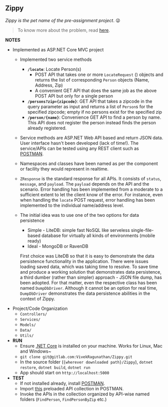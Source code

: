 ﻿## Zippy

_Zippy is the pet name of the pre-assignment project_. 😜

>To know more about the problem, read [here](Problem.md).

**NOTES**

- Implemented as ASP.NET Core MVC project
	- Implemented two service methods
		- **`/locate`**: Locate Person(s)
			- POST API that takes one or more `LocateRequest` () objects and returns the list of corresponding `Person` objects (Name, Address, Zip)
			- A convenient GET API that does the same job as the above POST API but only for a single person
		- **`/persons?zip={zipcode}`**:  GET API that takes a zipcode in the query parameter as input and returns a list of `Person`s for the specified zipcode; empty if no persons exist for the specified zip
		- **`/person/{name}`**: Convenience GET API to find a person by name. This API does not register the person instead finds the person already registered.
	- Service methods are ASP.NET Web API based and return JSON data. User interface hasn't been developed (lack of time!). The service/APIs can be tested using any REST client such as [POSTMAN](http://www.getpostman.com).
	- Namespaces and classes have been named as per the component or facility they would represent in realtime.
	- `ZResponse` is the standard response for all APIs. It consists of `status`, `message`, and `payload`. The `payload` depends on the API and the scenario. Error handling has been implemented from a moderate to a sufficient extent to let the client know of the error. For instance, even when handling the `locate` POST request, error handling has been implemented to the individual name/address level.
	- The initial idea was to use one of the two options for data persistence
		- Simple - LiteDB: simple fast NoSQL like serveless single-file-based database for virtually all kinds of environments (mobile ready)
		- Ideal - MongoDB or RavenDB

		First choice was LiteDB so that it is easy to demonstrate the data persistence functionality in the application. There were issues loading saved data, which was taking time to resolve. To save time and produce a working solution that demonstrates data persistence, a third dumber (rather than simpler) approach - JSON file dump, has been adopted. For that matter, even the respective class has been named `DumpDbDriver`. Although it cannot be an option for real time, `DumpDbDriver` demonstrates the data persistence abilities in the context of Zippy.
- Project/Code Organization
	- `Controllers/`
	- `Services/`
	- `Models/`
	- `Data/`
	- `Utils/`
- **RUN**
	- Ensure [.NET Core](https://www.microsoft.com/net/download/core) is installed on your machine. Works for Linux, Mac and Windows~
	- `git clone git@gitlab.com:VivekRagunathan/Zippy.git`
	- In the source folder (`{wherever downloaded path}/Zippy`), `dotnet restore`, `dotnet build`, `dotnet run`
	- App should start on `http://localhost:5000`
- **TEST**
	- If not installed already, install [POSTMAN](http://www.getpostman.com).
	- Import [this](ZIPPY.postman_collection.json) preloaded API collection in POSTMAN.
	- Invoke the APIs in the collection organized by API-wise named folders (`FindPerson`, `FindPersonByZip` etc.)
